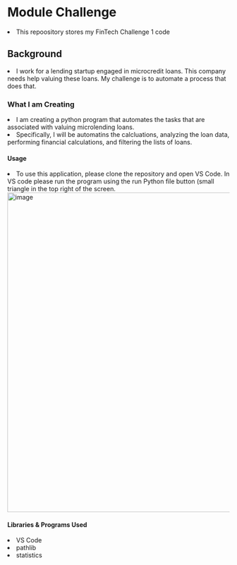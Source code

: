 <h1>Module Challenge</h1>
<li>This repoository stores my FinTech Challenge 1 code</li>
<h2>Background</h2>
<li>I work for a lending startup engaged in microcredit loans. This company needs help valuing these loans. My challenge is to automate a process that does that.</li>
<h3>What I am Creating</h3>
<li>I am creating a python program that automates the tasks that are associated with valuing microlending loans.</li>
<li>Specifically, I will be automatins the calcluations, analyzing the loan data, performing financial calculations, and filtering the lists of loans.</li>
<h4>Usage</h4>
<li>To use this application, please clone the repository and open VS Code. In VS code please run the program using the run Python file button (small triangle in the top right of the screen.</li>
<img width="725" alt="image" src="https://user-images.githubusercontent.com/113187706/221378846-aff49f71-a3f5-4c0c-92aa-9d15ba153ef3.png">
<h4>Libraries & Programs Used</h4>
<li>VS Code</li>
<li>pathlib</li>
<li>statistics</li>
